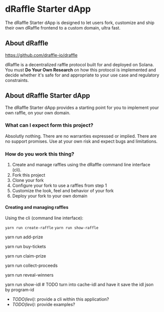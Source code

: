 # dRaffle Starter dApp

The dRaffle Starter dApp is designed to let users fork, customize and
ship their own dRaffle frontend to a custom domain, ultra fast.

## About dRaffle

https://github.com/draffle-io/draffle

dRaffle is a decentralized raffle protocol built for and deployed on
Solana. You must **Do Your Own Research** on how this protocol is
implemented and decide whether it's safe for and appropriate to your use
case and regulatory constraints.

## About dRaffle Starter dApp

The dRaffle Starter dApp provides a starting point for you to implement
your own raffle, on your own domain.

### What can I expect form this project?

Absolutly nothing. There are no warranties expressed or implied. There
are no support promises. Use at your own risk and expect bugs and
limitations.

### How do you work this thing?

1. Create and manage raffles using the dRaffle command line interface (cli).
2. Fork this project
3. Clone your fork
4. Configure your fork to use a raffles from step 1
5. Customize the look, feel and behavior of your fork
6. Deploy your fork to your own domain

#### Creating and managing raffles

<!-- Visit https://github.com/draffle-io/draffle
Look for the cli folder
- review the documentation
- read and re-read the source
- chew the glass, on local or devnet, until you know how to:
  - create and show a raffle
  - add prizes
  - reveal winners
  - collect proceeds
  - close entrants
-->

Using the cli (command line interface):

`yarn run create-raffle`
`yarn run show-raffle`

yarn run add-prize

yarn run buy-tickets

yarn run claim-prize

yarn run collect-proceeds

yarn run reveal-winners

yarn run show-idl # TODO turn into cache-idl and have it save the idl json by program-id

* *TODO(levi):* provide a cli within this application?
* *TODO(levi):* provide examples?

<!-- 
#### Configure your fork to use a raffles from step 1
#### Customize the look, feel and behavior of your fork
#### Deploy your fork to your own domain
-->